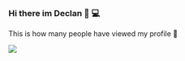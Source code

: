 ### Hi there im Declan 👋 💻


This is how many people have viewed my profile 👀



![](https://komarev.com/ghpvc/?username=Decs42&color=blueviolet&style=for-the-badge)



